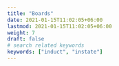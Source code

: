 ```yaml
---
title: "Boards"
date: 2021-01-15T11:02:05+06:00
lastmod: 2021-01-15T11:02:05+06:00
weight: 7
draft: false
# search related keywords
keywords: ["induct", "instate"]
---
```


